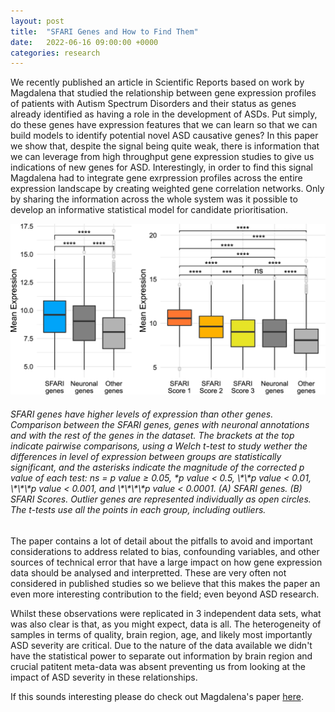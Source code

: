 ```yaml
---
layout: post
title:  "SFARI Genes and How to Find Them"
date:   2022-06-16 09:00:00 +0000
categories: research
---
```


We recently published an article in Scientific Reports based on work by Magdalena that studied the relationship between gene expression profiles of patients with Autism Spectrum Disorders and their status as genes already identified as having a role in the development of ASDs. Put simply, do these genes have expression features that we can learn so that we can build models to identify potential novel ASD causative genes? In this paper we show that, despite the signal being quite weak, there is information that we can leverage from high throughput gene expression studies to give us indications of new genes for ASD. Interestingly, in order to find this signal Magdalena had to integrate gene exrpression profiles across the entire expression landscape by creating weighted gene correlation networks. Only by sharing the information across the whole system was it possible to develop an informative statistical model for candidate prioritisation.

![SFARI Genes and Where to Find Them - Figure 2](/assets/Navarro2022Figure2.jpg)
<h6>SFARI genes have higher levels of expression than other genes. Comparison between the SFARI genes, genes with neuronal annotations and with the rest of the genes in the dataset. The brackets at the top indicate pairwise comparisons, using a Welch t-test to study wether the differences in level of expression between groups are statistically significant, and the asterisks indicate the magnitude of the corrected p value of each test: ns = p value ≥ 0.05, *p value < 0.5, \*\*p value < 0.01, \*\*\*p value < 0.001, and \*\*\*\*p value < 0.0001. (A) SFARI genes. (B) SFARI Scores. Outlier genes are represented individually as open circles. The t-tests use all the points in each group, including outliers.</h6>
<!--more-->

The paper contains a lot of detail about the pitfalls to avoid and important considerations to address related to bias, confounding variables, and other sources of technical error that have a large impact on how gene expression data should be analysed and interpretted. These are very often not considered in published studies so we believe that this makes the paper an even more interesting contribution to the field; even beyond ASD research.

Whilst these observations were replicated in 3 independent data sets, what was also clear is that, as you might expect, data is all. The heterogeneity of samples in terms of quality, brain region, age, and likely most importantly ASD severity are critical. Due to the nature of the data available we didn't have the statistical power to separate out information by brain region and crucial patitent meta-data was absent preventing us from looking at the impact of ASD severity in these relationships.

If this sounds interesting please do check out Magdalena's paper [here](https://www.nature.com/articles/s41598-022-14077-1).
